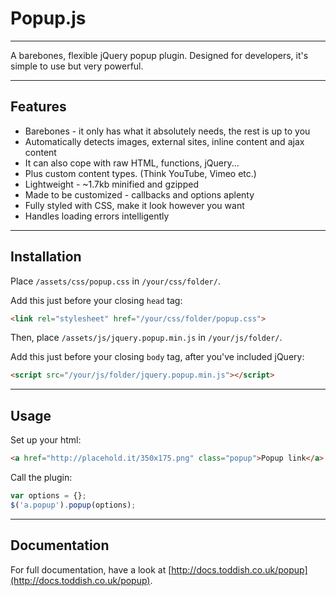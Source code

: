 # Popup.js

---

A barebones, flexible jQuery popup plugin. Designed for developers, it's simple to use but very powerful.

---

## Features

* Barebones - it only has what it absolutely needs, the rest is up to you
* Automatically detects images, external sites, inline content and ajax content
* It can also cope with raw HTML, functions, jQuery...
* Plus custom content types. (Think YouTube, Vimeo etc.)
* Lightweight - ~1.7kb minified and gzipped
* Made to be customized - callbacks and options aplenty
* Fully styled with CSS, make it look however you want
* Handles loading errors intelligently

---

## Installation

Place `/assets/css/popup.css` in `/your/css/folder/`.

Add this just before your closing `head` tag:

```html
<link rel="stylesheet" href="/your/css/folder/popup.css">
```

Then, place `/assets/js/jquery.popup.min.js` in `/your/js/folder/`.

Add this just before your closing `body` tag, after you've included jQuery:

```html
<script src="/your/js/folder/jquery.popup.min.js"></script>
```

---

## Usage

Set up your html:

```html
<a href="http://placehold.it/350x175.png" class="popup">Popup link</a>
```

Call the plugin:

```javascript
var options = {};
$('a.popup').popup(options);
```

---

## Documentation

For full documentation, have a look at [http://docs.toddish.co.uk/popup](http://docs.toddish.co.uk/popup).
